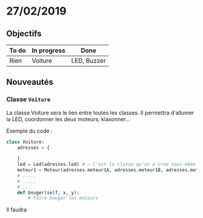 # 27/02/2019

## Objectifs

| To do | In progress | Done
|--|--|--|
| Rien | Voiture | LED, Buzzer

## Nouveautés

### Classe `Voiture`

La classe Voiture sera le lien entre toutes les classes. Il permettra d'allumer la LED, coordonner les deux moteurs, klaxonner...

Exemple du code : 
```py
class Voiture:
	adresses = {
		
	}
	led = Led(adresses.led) # ⇒ C'est la classe qu'on a cree nous-même
	moteur1 = Moteur(adresses.moteur1A, adresses.moteur1B, adresses.moteur1PWM)
	# .....
	# .....
	# .....
	def bouger(self, x, y):
		# Faire bouger les moteurs
```

Il faudra 

<!--stackedit_data:
eyJoaXN0b3J5IjpbLTEwMzg1ODA3NTQsNDA4ODk2ODYzXX0=
-->